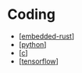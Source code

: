 # Coding

- [[embedded-rust]]
- [[python]]
- [[c]]
- [[tensorflow]]

[//begin]: # "Autogenerated link references for markdown compatibility"
[embedded-rust]: embedded-rust "Embedded Rust"
[python]: python "python"
[c]: c "c"
[tensorflow]: tensorflow "tensorflow"
[//end]: # "Autogenerated link references"